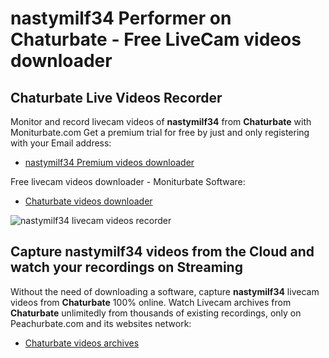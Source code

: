 # nastymilf34 Performer on Chaturbate - Free LiveCam videos downloader

## Chaturbate Live Videos Recorder

Monitor and record livecam videos of **nastymilf34** from **Chaturbate** with Moniturbate.com
Get a premium trial for free by just and only registering with your Email address:
* [nastymilf34 Premium videos downloader](https://moniturbate.com/request-demo-licence-key.html)

Free livecam videos downloader - Moniturbate Software:
* [Chaturbate videos downloader](https://moniturbate.com/moniturbate-download-software.html)

![nastymilf34 livecam videos recorder](https://peachurnet.com/templates/moniturbate-software.png)


## Capture nastymilf34 videos from the Cloud and watch your recordings on Streaming

Without the need of downloading a software, capture **nastymilf34** livecam videos from **Chaturbate** 100% online.
Watch Livecam archives from **Chaturbate** unlimitedly from thousands of existing recordings, only on Peachurbate.com and its websites network:
* [Chaturbate videos archives](https://peachurnet.com/)